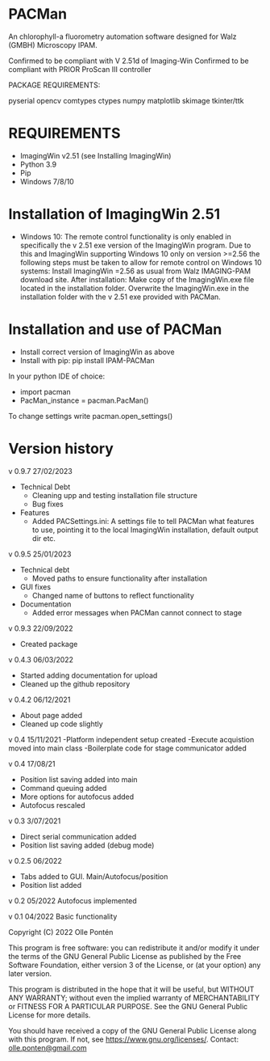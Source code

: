 # PACMan
An chlorophyll-a fluorometry automation software designed for Walz (GMBH) Microscopy IPAM.

Confirmed to be compliant with V 2.51d of Imaging-Win
Confirmed to be compliant with PRIOR ProScan III controller

PACKAGE REQUIREMENTS:

pyserial
opencv
comtypes
ctypes
numpy
matplotlib
skimage
tkinter/ttk

# REQUIREMENTS
- ImagingWin v2.51 (see Installing ImagingWin)
- Python 3.9
- Pip
- Windows 7/8/10


# Installation of ImagingWin 2.51
- Windows 10:
The remote control functionality is only enabled in specifically the v 2.51 exe version of the ImagingWin program. 
Due to this and ImagingWin supporting Windows 10 only on version >=2.56 the following steps must be taken to allow for remote control on Windows 10 systems: Install ImagingWin =2.56 as usual from Walz IMAGING-PAM download site. After installation: Make copy of the ImagingWin.exe file located in the installation folder. Overwrite the ImagingWin.exe in the installation folder with the v 2.51 exe provided with PACMan. 

# Installation and use of PACMan
- Install correct version of ImagingWin as above
- Install with pip: pip install IPAM-PACMan

In your python IDE of choice:
- import pacman
- PacMan_instance = pacman.PacMan()

To change settings write pacman.open_settings()

# Version history

v 0.9.7 27/02/2023
- Technical Debt
	- Cleaning upp and testing installation file structure
	- Bug fixes
- Features
	- Added PACSettings.ini: A settings file to tell PACMan what features to use, pointing it to the local ImagingWin installation, default output dir etc.

v 0.9.5 25/01/2023
- Technical debt
	- Moved paths to ensure functionality after installation
- GUI fixes
	- Changed name of buttons to reflect functionality
- Documentation
	- Added error messages when PACMan cannot connect to stage

v 0.9.3 22/09/2022
- Created package 

v 0.4.3 06/03/2022
- Started adding documentation for upload
- Cleaned up the github repository

v 0.4.2 06/12/2021
- About page added
- Cleaned up code slightly

v 0.4 15/11/2021
-Platform independent setup created
-Execute acquistion moved into main class
-Boilerplate code for stage communicator added

v 0.4 17/08/21
- Position list saving added into main
- Command queuing added
- More options for autofocus added
- Autofocus rescaled

v 0.3 3/07/2021
- Direct serial communication added
- Position list saving added (debug mode)

v 0.2.5 06/2022
- Tabs added to GUI. Main/Autofocus/position
- Position list added

v 0.2 05/2022
Autofocus implemented

v 0.1 04/2022
Basic functionality

Copyright (C) 2022  Olle Pontén

This program is free software: you can redistribute it and/or modify
it under the terms of the GNU General Public License as published by
the Free Software Foundation, either version 3 of the License, or
(at your option) any later version.

This program is distributed in the hope that it will be useful,
but WITHOUT ANY WARRANTY; without even the implied warranty of
MERCHANTABILITY or FITNESS FOR A PARTICULAR PURPOSE.  See the
GNU General Public License for more details.

You should have received a copy of the GNU General Public License
along with this program.  If not, see <https://www.gnu.org/licenses/>.
Contact: olle.ponten@gmail.com
